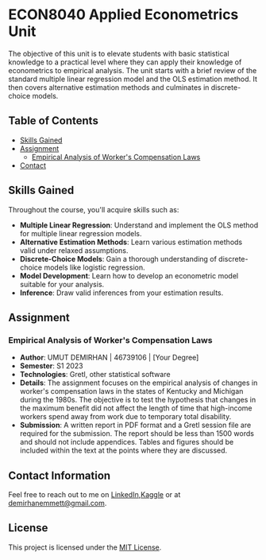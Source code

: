 # ECON8040 Applied Econometrics Unit
The objective of this unit is to elevate students with basic statistical knowledge to a practical level where they can apply their knowledge of econometrics to empirical analysis. The unit starts with a brief review of the standard multiple linear regression model and the OLS estimation method. It then covers alternative estimation methods and culminates in discrete-choice models.

## Table of Contents
- [Skills Gained](#skills-gained)
- [Assignment](#assignment)
  - [Empirical Analysis of Worker's Compensation Laws](#empirical-analysis-of-workers-compensation-laws)
- [Contact](#contact)


## Skills Gained
Throughout the course, you'll acquire skills such as:
- **Multiple Linear Regression**: Understand and implement the OLS method for multiple linear regression models.
- **Alternative Estimation Methods**: Learn various estimation methods valid under relaxed assumptions.
- **Discrete-Choice Models**: Gain a thorough understanding of discrete-choice models like logistic regression.
- **Model Development**: Learn how to develop an econometric model suitable for your analysis.
- **Inference**: Draw valid inferences from your estimation results.

## Assignment

### Empirical Analysis of Worker's Compensation Laws
- **Author**: UMUT DEMIRHAN | 46739106 | [Your Degree]
- **Semester**: S1 2023
- **Technologies**: Gretl, other statistical software
- **Details**: The assignment focuses on the empirical analysis of changes in worker's compensation laws in the states of Kentucky and Michigan during the 1980s. The objective is to test the hypothesis that changes in the maximum benefit did not affect the length of time that high-income workers spend away from work due to temporary total disability.
- **Submission**: A written report in PDF format and a Gretl session file are required for the submission. The report should be less than 1500 words and should not include appendices. Tables and figures should be included within the text at the points where they are discussed.


## Contact Information
Feel free to reach out to me on [LinkedIn](https://www.linkedin.com/in/demirhanemmett/),[Kaggle](https://www.kaggle.com/emmettdemirhan/) or at [demirhanemmett@gmail.com](mailto:demirhanemmett@gmail.com).

## License
This project is licensed under the [MIT License](./LICENSE).
